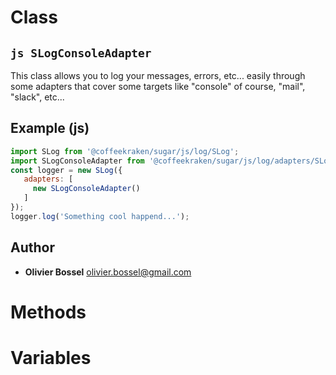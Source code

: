 
# Class


## ```js SLogConsoleAdapter ```


This class allows you to log your messages, errors, etc... easily through some adapters that cover some targets like "console" of course,
"mail", "slack", etc...



## Example (js)

```js
import SLog from '@coffeekraken/sugar/js/log/SLog';
import SLogConsoleAdapter from '@coffeekraken/sugar/js/log/adapters/SLogConsoleAdapter';
const logger = new SLog({
   adapters: [
     new SLogConsoleAdapter()
   ]
});
logger.log('Something cool happend...');
```


## Author
- **Olivier Bossel** <a href="mailto:olivier.bossel@gmail.com">olivier.bossel@gmail.com</a> 


# Methods



# Variables


